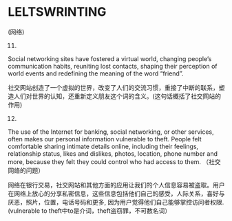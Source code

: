 # LELTSWRINTING

(网络)

11.

Social networking sites have fostered a virtual world, changing people’s communication habits, reuniting lost contacts, shaping their perception of world events and redefining the meaning of the word “friend”.

社交网站创造了一个虚拟的世界，改变了人们的交流习惯，重接了中断的联系，塑造人们对世界的认知，还重新定义朋友这个词的含义。(这句话概括了社交网站的作用)

12. 

The use of the Internet for banking, social networking, or other services, often makes our personal information vulnerable to theft. People felt comfortable sharing intimate details online, including their feelings, relationship status, likes and dislikes, photos, location, phone number and more, because they felt they could control who had access to them. （社交网络的问题）

网络在银行交易，社交网站和其他方面的应用让我们的个人信息容易被盗取。用户在网络上放心的分享私密信息，这些信息包括他们自己的感受，人际关系，喜好与厌恶，照片，位置，电话号码和更多, 因为用户觉得他们自己能够掌控访问者权限. (vulnerable to theft中to是介词，theft盗窃罪，不可数名词）

